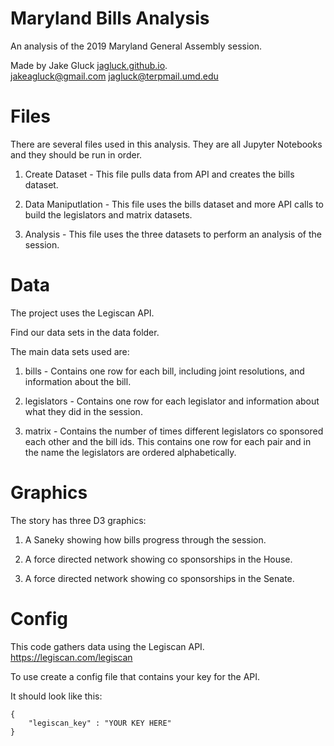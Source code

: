 # Maryland Bills Analysis

An analysis of the 2019 Maryland General Assembly session.

Made by Jake Gluck [jagluck.github.io](jagluck.github.io).   
jakeagluck@gmail.com jagluck@terpmail.umd.edu

# Files

There are several files used in this analysis. They are all Jupyter Notebooks and they should be run in order. 

1. Create Dataset - This file pulls data from API and creates the bills dataset. 

2. Data Maniputlation - This file uses the bills dataset and more API calls to build the legislators and matrix datasets.  

3. Analysis - This file uses the three datasets to perform an analysis of the session. 

# Data

The project uses the Legiscan API. 

Find our data sets in the data folder. 

The main data sets used are: 

1. bills - Contains one row for each bill, including joint resolutions, and information about the bill. 

2. legislators - Contains one row for each legislator and information about what they did in the session. 

3. matrix - Contains the number of times different legislators co sponsored each other and the bill ids. This contains one row for each pair and in the name the legislators are ordered alphabetically.

# Graphics

The story has three D3 graphics:

1. A Saneky showing how bills progress through the session.

2. A force directed network showing co sponsorships in the House.

3.  A force directed network showing co sponsorships in the Senate.

# Config

This code gathers data using the Legiscan API.   
https://legiscan.com/legiscan

To use create a config file that contains your key for the API. 

It should look like this: 

```
{
    "legiscan_key" : "YOUR KEY HERE"
}
```
